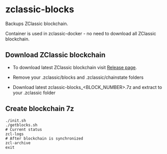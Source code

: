 # zclassic-blocks

Backups ZClassic blockchain.

Container is used in zclassic-docker - no need to download all ZClassic blockchain.

## Download ZClassic blockchain

- To download latest ZClassic blockchain visit [Release page](https://github.com/fxminer/zclassic-blocks/releases).

- Remove your .zclassic/blocks and .zclassic/chainstate folders

- Download latest zclassic-blocks_<BLOCK_NUMBER>.7z and extract to your .zclassic folder

## Create blockchain 7z

```
./init.sh
./getblocks.sh
# Current status
zcl-logs 
# After blockchain is synchronized
zcl-archive
exit
```
